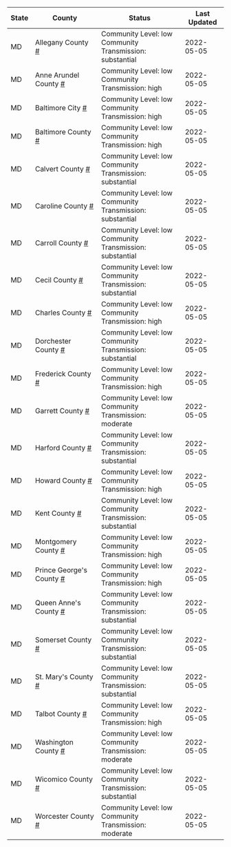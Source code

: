 State | County | Status | Last Updated
--- | --- | --- | --- 
MD | Allegany County <a href="#allegany_county">#</a> | <a name="allegany_county"></a>Community Level: low<br/>Community Transmission: substantial | 2022-05-05
MD | Anne Arundel County <a href="#anne_arundel_county">#</a> | <a name="anne_arundel_county"></a>Community Level: low<br/>Community Transmission: high | 2022-05-05
MD | Baltimore City <a href="#baltimore_city">#</a> | <a name="baltimore_city"></a>Community Level: low<br/>Community Transmission: high | 2022-05-05
MD | Baltimore County <a href="#baltimore_county">#</a> | <a name="baltimore_county"></a>Community Level: low<br/>Community Transmission: high | 2022-05-05
MD | Calvert County <a href="#calvert_county">#</a> | <a name="calvert_county"></a>Community Level: low<br/>Community Transmission: substantial | 2022-05-05
MD | Caroline County <a href="#caroline_county">#</a> | <a name="caroline_county"></a>Community Level: low<br/>Community Transmission: substantial | 2022-05-05
MD | Carroll County <a href="#carroll_county">#</a> | <a name="carroll_county"></a>Community Level: low<br/>Community Transmission: substantial | 2022-05-05
MD | Cecil County <a href="#cecil_county">#</a> | <a name="cecil_county"></a>Community Level: low<br/>Community Transmission: substantial | 2022-05-05
MD | Charles County <a href="#charles_county">#</a> | <a name="charles_county"></a>Community Level: low<br/>Community Transmission: high | 2022-05-05
MD | Dorchester County <a href="#dorchester_county">#</a> | <a name="dorchester_county"></a>Community Level: low<br/>Community Transmission: substantial | 2022-05-05
MD | Frederick County <a href="#frederick_county">#</a> | <a name="frederick_county"></a>Community Level: low<br/>Community Transmission: high | 2022-05-05
MD | Garrett County <a href="#garrett_county">#</a> | <a name="garrett_county"></a>Community Level: low<br/>Community Transmission: moderate | 2022-05-05
MD | Harford County <a href="#harford_county">#</a> | <a name="harford_county"></a>Community Level: low<br/>Community Transmission: substantial | 2022-05-05
MD | Howard County <a href="#howard_county">#</a> | <a name="howard_county"></a>Community Level: low<br/>Community Transmission: high | 2022-05-05
MD | Kent County <a href="#kent_county">#</a> | <a name="kent_county"></a>Community Level: low<br/>Community Transmission: substantial | 2022-05-05
MD | Montgomery County <a href="#montgomery_county">#</a> | <a name="montgomery_county"></a>Community Level: low<br/>Community Transmission: high | 2022-05-05
MD | Prince George's County <a href="#prince_george's_county">#</a> | <a name="prince_george's_county"></a>Community Level: low<br/>Community Transmission: high | 2022-05-05
MD | Queen Anne's County <a href="#queen_anne's_county">#</a> | <a name="queen_anne's_county"></a>Community Level: low<br/>Community Transmission: substantial | 2022-05-05
MD | Somerset County <a href="#somerset_county">#</a> | <a name="somerset_county"></a>Community Level: low<br/>Community Transmission: substantial | 2022-05-05
MD | St. Mary's County <a href="#st._mary's_county">#</a> | <a name="st._mary's_county"></a>Community Level: low<br/>Community Transmission: substantial | 2022-05-05
MD | Talbot County <a href="#talbot_county">#</a> | <a name="talbot_county"></a>Community Level: low<br/>Community Transmission: high | 2022-05-05
MD | Washington County <a href="#washington_county">#</a> | <a name="washington_county"></a>Community Level: low<br/>Community Transmission: moderate | 2022-05-05
MD | Wicomico County <a href="#wicomico_county">#</a> | <a name="wicomico_county"></a>Community Level: low<br/>Community Transmission: substantial | 2022-05-05
MD | Worcester County <a href="#worcester_county">#</a> | <a name="worcester_county"></a>Community Level: low<br/>Community Transmission: moderate | 2022-05-05
